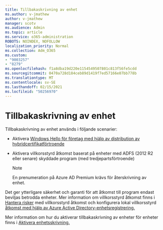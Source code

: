 ```yaml
---
title: Tillbakaskrivning av enhet
ms.author: v-jmathew
author: v-jmathew
manager: scotv
ms.audience: Admin
ms.topic: article
ms.service: o365-administration
ROBOTS: NOINDEX, NOFOLLOW
localization_priority: Normal
ms.collection: Adm_O365
ms.custom:
- "9003257"
- "8279"
ms.openlocfilehash: f1a8dba19d220e1154549507801c813f56fe5cdd
ms.sourcegitcommit: 0470a728d184ceb89d1419f7ed57166e07bb778b
ms.translationtype: MT
ms.contentlocale: sv-SE
ms.lasthandoff: 02/15/2021
ms.locfileid: "50256970"
---
```

# <a name="device-writeback"></a>Tillbakaskrivning av enhet

Tillbakaskrivning av enhet används i följande scenarier:

- Aktivera [Windows Hello för företag med hjälp av distribution av hybridcertifikatförtroende](https://docs.microsoft.com/windows/security/identity-protection/hello-for-business/hello-hybrid-cert-trust-prereqs#device-registration)
- Aktivera villkorsstyrd åtkomst baserat på enheter med ADFS (2012 R2 eller senare) skyddade program (med tredjepartsförtroende)

    > [!NOTE]
    > En prenumeration på Azure AD Premium krävs för återskrivning av enhet.

Det ger ytterligare säkerhet och garanti för att åtkomst till program endast beviljas betrodda enheter. Mer information om villkorsstyrd åtkomst finns i [Hantera risker](https://docs.microsoft.com/azure/active-directory/conditional-access/overview) med villkorsstyrd åtkomst och konfigurera lokal villkorsstyrd [åtkomst med hjälp av Azure Active Directory-enhetsregistrering.](https://docs.microsoft.com/azure/active-directory/devices/overview)

Mer information om hur du aktiverar tillbakaskrivning av enheter för enheter finns i [Aktivera enhetsskrivning.](https://docs.microsoft.com/azure/active-directory/hybrid/how-to-connect-device-writeback)
